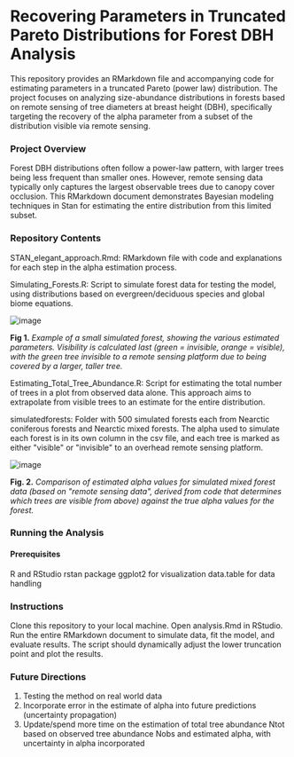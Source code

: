 # Recovering Parameters in Truncated Pareto Distributions for Forest DBH Analysis
This repository provides an RMarkdown file and accompanying code for estimating parameters in a truncated Pareto (power law) distribution. The project focuses on analyzing size-abundance distributions in forests based on remote sensing of tree diameters at breast height (DBH), specifically targeting the recovery of the alpha parameter from a subset of the distribution visible via remote sensing.

### Project Overview
Forest DBH distributions often follow a power-law pattern, with larger trees being less frequent than smaller ones. However, remote sensing data typically only captures the largest observable trees due to canopy cover occlusion. This RMarkdown document demonstrates Bayesian modeling techniques in Stan for estimating the entire distribution from this limited subset.

### Repository Contents
STAN_elegant_approach.Rmd: RMarkdown file with code and explanations for each step in the alpha estimation process.

Simulating_Forests.R: Script to simulate forest data for testing the model, using distributions based on evergreen/deciduous species and global biome equations.

![image](https://github.com/user-attachments/assets/7a09657a-17ee-440e-bf7f-1df0bf892c7f)

**Fig 1.** _Example of a small simulated forest, showing the various estimated parameters. Visibility is calculated last (green = invisible, orange = visible), with the green tree invisible to a remote sensing platform due to being covered by a larger, taller tree._

Estimating_Total_Tree_Abundance.R: Script for estimating the total number of trees in a plot from observed data alone. This approach aims to extrapolate from visible trees to an estimate for the entire distribution.

simulatedforests: Folder with 500 simulated forests each from Nearctic coniferous forests and Nearctic mixed forests. The alpha used to simulate each forest is in its own column in the csv file, and each tree is marked as either "visible" or "invisible" to an overhead remote sensing platform.

![image](https://github.com/user-attachments/assets/8699beea-ce4d-4200-888c-c2b328571349)

**Fig. 2.** _Comparison of estimated alpha values for simulated mixed forest data (based on "remote sensing data", derived from code that determines which trees are visible from above) against the true alpha values for the forest._


### Running the Analysis
#### Prerequisites
R and RStudio
rstan package
ggplot2 for visualization
data.table for data handling

### Instructions
Clone this repository to your local machine.
Open analysis.Rmd in RStudio.
Run the entire RMarkdown document to simulate data, fit the model, and evaluate results. The script should dynamically adjust the lower truncation point and plot the results.

### Future Directions
1. Testing the method on real world data
2. Incorporate error in the estimate of alpha into future predictions (uncertainty propagation)
3. Update/spend more time on the estimation of total tree abundance Ntot based on observed tree abundance Nobs and estimated alpha, with uncertainty in alpha incorporated
